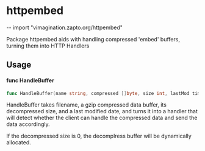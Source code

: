 # httpembed
--
    import "vimagination.zapto.org/httpembed"

Package httpembed aids with handling compressed 'embed' buffers, turning them
into HTTP Handlers

## Usage

#### func  HandleBuffer

```go
func HandleBuffer(name string, compressed []byte, size int, lastMod time.Time) http.Handler
```
HandleBuffer takes filename, a gzip compressed data buffer, its decompressed
size, and a last modified date, and turns it into a handler that will detect
whether the client can handle the compressed data and send the data accordingly.

If the decompressed size is 0, the decomplress buffer will be dynamically
allocated.
